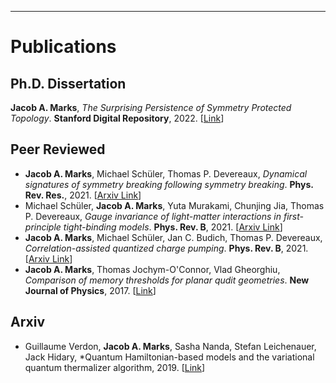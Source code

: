 ---
# Publications
## Ph.D. Dissertation
**Jacob A. Marks**, *The Surprising Persistence of Symmetry Protected Topology*. **Stanford Digital Repository**, 2022. [[Link](https://purl.stanford.edu/bm224xz2966)]

## Peer Reviewed
+ **Jacob A. Marks**, Michael Schüler, Thomas P. Devereaux,  *Dynamical signatures of symmetry breaking following symmetry breaking*. **Phys. Rev. Res.**, 2021. [[Arxiv Link](https://arxiv.org/pdf/2101.12405.pdf)]
+ Michael Schüler, **Jacob A. Marks**, Yuta Murakami, Chunjing Jia, Thomas P. Devereaux,  *Gauge invariance of light-matter interactions in first-principle tight-binding models*. **Phys. Rev. B**, 2021. [[Arxiv Link](https://arxiv.org/pdf/2101.01143.pdf)]
+ **Jacob A. Marks**, Michael Schüler, Jan C. Budich, Thomas P. Devereaux, *Correlation-assisted quantized charge pumping*. **Phys. Rev. B**, 2021. [[Arxiv Link](https://arxiv.org/pdf/2001.01696.pdf)]
+ **Jacob A. Marks**, Thomas Jochym-O'Connor, Vlad Gheorghiu, *Comparison of memory thresholds for planar qudit geometries*. **New Journal of Physics**, 2017. [[Link](https://iopscience.iop.org/article/10.1088/1367-2630/aa939a)]

## Arxiv
+ Guillaume Verdon, **Jacob A. Marks**, Sasha Nanda, Stefan Leichenauer, Jack Hidary, *Quantum Hamiltonian-based models and the variational quantum thermalizer algorithm, 2019. [[Link](https://arxiv.org/pdf/1910.02071.pdf)] 




